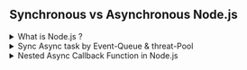 ## Synchronous vs Asynchronous Node.js

<details>
    <summary>What is Node.js ?</summary>
<p>

- Single-threaded, Non-blocking, Asynchronous JavaScript Runtime

<a target="_blank" href="https://www.geeksforgeeks.org/node-js-event-loop/">
    <img  src="image/nodejs1.png" width=500 alt="Node.js Image 1">
</a>
</p>
</details>

<details>
    <summary>Sync Async task by Event-Queue & threat-Pool</summary>
<p>

- <a href="https://github.com/ShahariarRahman/javascript-for-backend-development/blob/main/Synchronous%20vs%20Asynchronous%20Node.js/code/SyncAsync.js">
    Code
   </a>
  </p>

</details>

<details>
    <summary>Nested Async Callback Function in Node.js</summary>
<p>

- <a href="https://github.com/ShahariarRahman/javascript-for-backend-development/blob/main/Synchronous%20vs%20Asynchronous%20Node.js/code/nestedAsyncCallback.js">
    Code
   </a>
  </p>

</details>
